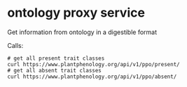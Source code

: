 # ontology proxy service
Get information from ontology in a digestible format

Calls:
```
# get all present trait classes
curl https://www.plantphenology.org/api/v1/ppo/present/ 
# get all absent trait classes
curl https://www.plantphenology.org/api/v1/ppo/absent/ 
```
